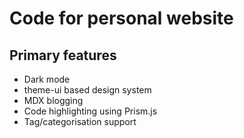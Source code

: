 # Code for personal website

## Primary features

- Dark mode
- theme-ui based design system
- MDX blogging
- Code highlighting using Prism.js
- Tag/categorisation support
